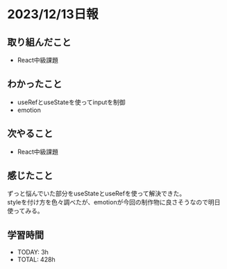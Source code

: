 # 2023/12/13日報
## 取り組んだこと
- React中級課題

## わかったこと
- useRefとuseStateを使ってinputを制御
- emotion

## 次やること
- React中級課題

## 感じたこと
ずっと悩んでいた部分をuseStateとuseRefを使って解決できた。  
styleを付け方を色々調べたが、emotionが今回の制作物に良さそうなので明日使ってみる。

## 学習時間
- TODAY: 3h
- TOTAL: 428h
